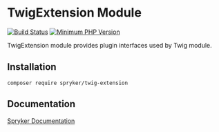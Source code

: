 # TwigExtension Module
[![Build Status](https://travis-ci.org/spryker/twig-extension.svg)](https://travis-ci.org/spryker/twig-extension)
[![Minimum PHP Version](https://img.shields.io/badge/php-%3E%3D%207.2-8892BF.svg)](https://php.net/)

TwigExtension module provides plugin interfaces used by Twig module.

## Installation

```
composer require spryker/twig-extension
```

## Documentation

[Spryker Documentation](https://academy.spryker.com/developing_with_spryker/module_guide/modules.html)
